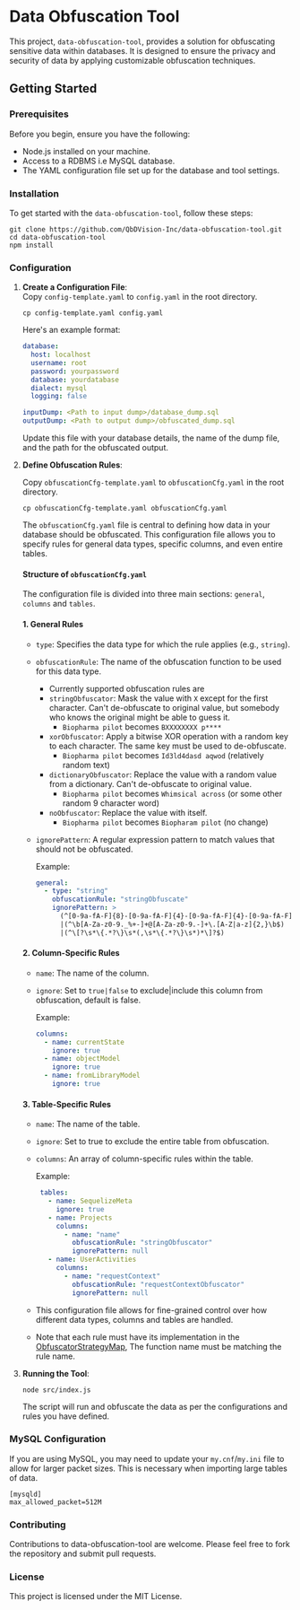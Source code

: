 # Data Obfuscation Tool

This project, `data-obfuscation-tool`, provides a solution for obfuscating sensitive data within databases. It is designed to ensure the privacy and security of data by applying customizable obfuscation techniques.

## Getting Started

### Prerequisites

Before you begin, ensure you have the following:

- Node.js installed on your machine.
- Access to a RDBMS i.e MySQL database.
- The YAML configuration file set up for the database and tool settings.

### Installation

To get started with the `data-obfuscation-tool`, follow these steps:

```
git clone https://github.com/QbDVision-Inc/data-obfuscation-tool.git
cd data-obfuscation-tool
npm install
```
### Configuration

1. **Create a Configuration File**:  
   Copy `config-template.yaml` to `config.yaml` in the root directory.
    ```shell
    cp config-template.yaml config.yaml
    ```

   Here's an example format:

    ```yaml
    database:
      host: localhost
      username: root
      password: yourpassword
      database: yourdatabase
      dialect: mysql
      logging: false
 
    inputDump: <Path to input dump>/database_dump.sql
    outputDump: <Path to output dump>/obfuscated_dump.sql
    ```

   Update this file with your database details, the name of the dump file, and the path for the obfuscated output.

2. **Define Obfuscation Rules**:

   Copy `obfuscationCfg-template.yaml` to `obfuscationCfg.yaml` in the root directory.
    ```shell
    cp obfuscationCfg-template.yaml obfuscationCfg.yaml
    ```
    The `obfuscationCfg.yaml` file is central to defining how data in your database should be obfuscated. This configuration file allows you to specify rules for general data types, specific columns, and even entire tables.

   #### Structure of `obfuscationCfg.yaml`
   The configuration file is divided into three main sections: `general`, `columns` and `tables`.

   #### 1. General Rules
   - `type`: Specifies the data type for which the rule applies (e.g., `string`).
   - `obfuscationRule`: The name of the obfuscation function to be used for this data type.
       - Currently supported obfuscation rules are
       - `stringObfuscator`: Mask the value with `X` except for the first character. Can't de-obfuscate to original value, but somebody who knows the original might be able to guess it.
           - `Biopharma pilot` becomes `BXXXXXXXX p****`
       - `xorObfuscator`: Apply a bitwise XOR operation with a random key to each character. The same key must be used to de-obfuscate.
           - `Biopharma pilot` becomes `Id3ld4dasd aqwod` (relatively random text)
       - `dictionaryObfuscator`: Replace the value with a random value from a dictionary. Can't de-obfuscate to original value.
           - `Biopharma pilot` becomes `Whimsical across` (or some other random 9 character word)
       - `noObfuscator`: Replace the value with itself.
           - `Biopharma pilot` becomes `Biopharam pilot` (no change)
   - `ignorePattern`: A regular expression pattern to match values that should not be obfuscated.

       Example:

       ```yaml
       general:
         - type: "string"
           obfuscationRule: "stringObfuscate"
           ignorePattern: >
             (^[0-9a-fA-F]{8}-[0-9a-fA-F]{4}-[0-9a-fA-F]{4}-[0-9a-fA-F]{4}-[0-9a-fA-F]{12}$)
             |(^\b[A-Za-z0-9._%+-]+@[A-Za-z0-9.-]+\.[A-Z|a-z]{2,}\b$)
             |(^\[?\s*\{.*?\}\s*(,\s*\{.*?\}\s*)*\]?$)

   #### 2. Column-Specific Rules
   
     - `name`: The name of the column.
     - `ignore`: Set to `true|false` to exclude|include this column from obfuscation, default is false.

       Example:

         ```yaml
       columns:
           - name: currentState
             ignore: true
           - name: objectModel
             ignore: true
           - name: fromLibraryModel
             ignore: true

   #### 3. Table-Specific Rules
    
     - `name`: The name of the table.
     - `ignore`: Set to true to exclude the entire table from obfuscation.
     - `columns`: An array of column-specific rules within the table.

       Example:

         ```yaml
          tables:
            - name: SequelizeMeta
              ignore: true
            - name: Projects
              columns:
                - name: "name"
                  obfuscationRule: "stringObfuscator"
                  ignorePattern: null
            - name: UserActivities
              columns:
                - name: "requestContext"
                  obfuscationRule: "requestContextObfuscator"
                  ignorePattern: null

   
     - This configuration file allows for fine-grained control over how different data types, columns and tables are handled.
     - Note that each rule must have its implementation in the [ObfuscatorStrategyMap](src%2Fclasses%2Fobfuscators%2FObfuscatorStrategyMap.js), The function name must be matching the rule name.


3. **Running the Tool**:
   ```
   node src/index.js
   ```
   The script will run and obfuscate the data as per the configurations and rules you have defined.

### MySQL Configuration

If you are using MySQL, you may need to update your `my.cnf`/`my.ini` file to allow for larger packet sizes. This is necessary when importing large tables of data.
```
[mysqld]
max_allowed_packet=512M
```

### Contributing
Contributions to data-obfuscation-tool are welcome. Please feel free to fork the repository and submit pull requests.

### License
This project is licensed under the MIT License.
